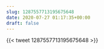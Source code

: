```yaml
---
slug: 1287557713195675648
date: 2020-07-27 01:17:35+00:00
draft: false
---
```


{{< tweet 1287557713195675648 >}}
